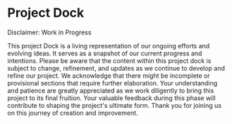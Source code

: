 # Project Dock

Disclaimer: Work in Progress

This project Dock is a living representation of our ongoing efforts and evolving ideas. It serves as a snapshot of our current progress and intentions. Please be aware that the content within this project dock is subject to change, refinement, and updates as we continue to develop and refine our project. We acknowledge that there might be incomplete or provisional sections that require further elaboration. Your understanding and patience are greatly appreciated as we work diligently to bring this project to its final fruition. Your valuable feedback during this phase will contribute to shaping the project's ultimate form. Thank you for joining us on this journey of creation and improvement.